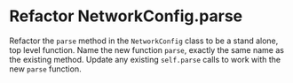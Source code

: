 # Refactor NetworkConfig.parse

Refactor the `parse` method in the `NetworkConfig` class to be a stand alone, top level function.
Name the new function `parse`, exactly the same name as the existing method.
Update any existing `self.parse` calls to work with the new `parse` function.
